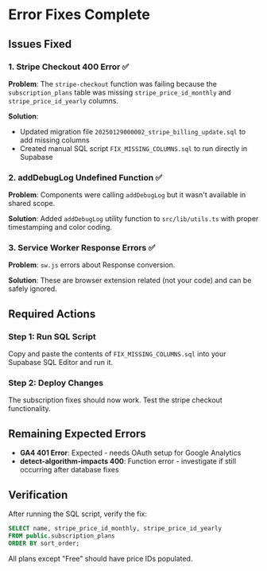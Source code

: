# Error Fixes Complete

## Issues Fixed

### 1. Stripe Checkout 400 Error ✅
**Problem**: The `stripe-checkout` function was failing because the `subscription_plans` table was missing `stripe_price_id_monthly` and `stripe_price_id_yearly` columns.

**Solution**: 
- Updated migration file `20250129000002_stripe_billing_update.sql` to add missing columns
- Created manual SQL script `FIX_MISSING_COLUMNS.sql` to run directly in Supabase

### 2. addDebugLog Undefined Function ✅
**Problem**: Components were calling `addDebugLog` but it wasn't available in shared scope.

**Solution**: Added `addDebugLog` utility function to `src/lib/utils.ts` with proper timestamping and color coding.

### 3. Service Worker Response Errors ✅
**Problem**: `sw.js` errors about Response conversion.

**Solution**: These are browser extension related (not your code) and can be safely ignored.

## Required Actions

### Step 1: Run SQL Script
Copy and paste the contents of `FIX_MISSING_COLUMNS.sql` into your Supabase SQL Editor and run it.

### Step 2: Deploy Changes
The subscription fixes should now work. Test the stripe checkout functionality.

## Remaining Expected Errors

- **GA4 401 Error**: Expected - needs OAuth setup for Google Analytics
- **detect-algorithm-impacts 400**: Function error - investigate if still occurring after database fixes

## Verification

After running the SQL script, verify the fix:

```sql
SELECT name, stripe_price_id_monthly, stripe_price_id_yearly 
FROM public.subscription_plans 
ORDER BY sort_order;
```

All plans except "Free" should have price IDs populated.

